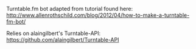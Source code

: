 Turntable.fm bot adapted from tutorial found here: http://www.allenrothschild.com/blog/2012/04/how-to-make-a-turntable-fm-bot/

Relies on alaingilbert's Turntable-API: https://github.com/alaingilbert/Turntable-API